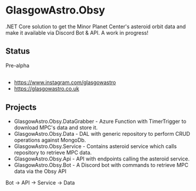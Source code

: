 # GlasgowAstro.Obsy
.NET Core solution to get the Minor Planet Center's asteroid orbit data and make it available via Discord Bot & API. A work in progress!

## Status
Pre-alpha

##
- https://www.instagram.com/glasgowastro
- https://glasgowastro.co.uk

## Projects
- GlasgowAstro.Obsy.DataGrabber - Azure Function with TimerTrigger to download MPC's data and store it.
- GlasgowAstro.Obsy.Data - DAL with generic repository to perform CRUD operations against MongoDb.
- GlasgowAstro.Obsy.Service - Contains asteroid service which calls repository to retrieve MPC data.
- GlasgowAstro.Obsy.Api - API with endpoints calling the asteroid service.
- GlasgowAstro.Obsy.Bot - A Discord bot with commands to retrieve MPC data via the Obsy API

Bot -> API -> Service -> Data

